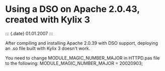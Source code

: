 Using a DSO on Apache 2.0.43, created with Kylix 3
==================================================

::: {.date}
01.01.2007
:::

After compiling and installing Apache 2.0.39 with DSO support, deploying
an .so file built with Kylix 3 doesn\'t work.

You need to change MODULE\_MAGIC\_NUMBER\_MAJOR in HTTPD.pas file to the
following: MODULE\_MAGIC\_NUMBER\_MAJOR = 20020903;

